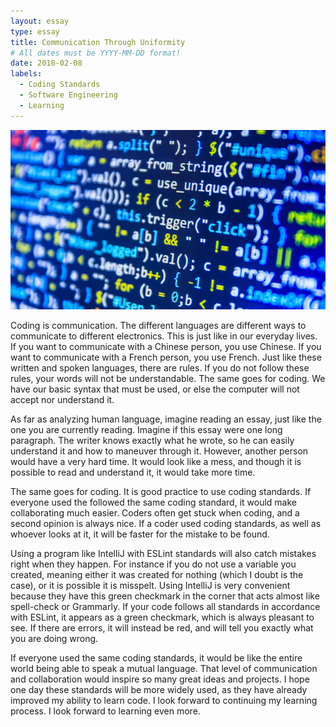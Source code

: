 ```yaml
---
layout: essay
type: essay
title: Communication Through Uniformity
# All dates must be YYYY-MM-DD format!
date: 2018-02-08
labels:
  - Coding Standards
  - Software Engineering
  - Learning
---
```


<img class="ui medium left floated image" src="../images/Software.jpg">

Coding is communication. The different languages are different ways to communicate to different electronics.  This is just like in our everyday lives.  If you want to communicate with a Chinese person, you use Chinese.  If you want to communicate with a French person, you use French.  Just like these written and spoken languages, there are rules.  If you do not follow these rules, your words will not be understandable.  The same goes for coding.  We have our basic syntax that must be used, or else the computer will not accept nor understand it.  

As far as analyzing human language, imagine reading an essay, just like the one you are currently reading.  Imagine if this essay were one long paragraph.  The writer knows exactly what he wrote, so he can easily understand it and how to maneuver through it.  However, another person would have a very hard time.  It would look like a mess, and though it is possible to read and understand it, it would take more time.

The same goes for coding.  It is good practice to use coding standards.  If everyone used the followed the same coding standard, it would make collaborating much easier.  Coders often get stuck when coding, and a second opinion is always nice.  If a coder used coding standards, as well as whoever looks at it, it will be faster for the mistake to be found.  

Using a program like IntelliJ with ESLint standards will also catch mistakes right when they happen.  For instance if you do not use a variable you created, meaning either it was created for nothing (which I doubt is the case), or it is possible it is misspelt. Using IntelliJ is very convenient because they have this green checkmark in the corner that acts almost like spell-check or Grammarly.  If your code follows all standards in accordance with ESLint, it appears as a green checkmark, which is always pleasant to see.  If there are errors, it will instead be red, and will tell you exactly what you are doing wrong.

If everyone used the same coding standards, it would be like the entire world being able to speak a mutual language.  That level of communication and collaboration would inspire so many great ideas and projects.  I hope one day these standards will be more widely used, as they have already improved my ability to learn code.  I look forward to continuing my learning process.  I look forward to learning even more.

